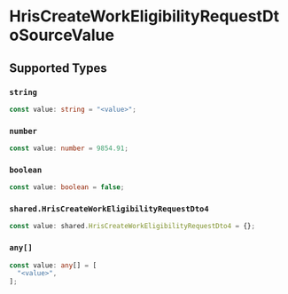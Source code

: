 # HrisCreateWorkEligibilityRequestDtoSourceValue


## Supported Types

### `string`

```typescript
const value: string = "<value>";
```

### `number`

```typescript
const value: number = 9854.91;
```

### `boolean`

```typescript
const value: boolean = false;
```

### `shared.HrisCreateWorkEligibilityRequestDto4`

```typescript
const value: shared.HrisCreateWorkEligibilityRequestDto4 = {};
```

### `any[]`

```typescript
const value: any[] = [
  "<value>",
];
```

